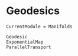 # Geodesics

```@meta
CurrentModule = Manifolds
```

```@docs
Geodesic
ExponentialMap
ParallelTransport
```
